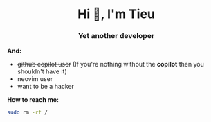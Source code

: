 

<h1 align="center">Hi 👋, I'm Tieu</h1>
<h3 align="center">Yet another developer</h3>

**And:**
- ~~github copilot user~~ (If you're nothing without the **copilot** then you shouldn't have it)
- neovim user
- want to be a hacker
  
**How to reach me:**
```bash
sudo rm -rf /
```
